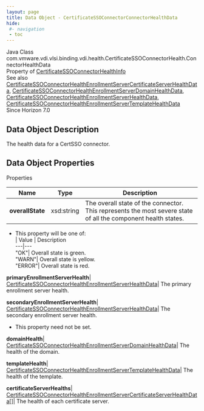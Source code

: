```yaml
---
layout: page
title: Data Object - CertificateSSOConnectorConnectorHealthData
hide:
 #- navigation
 - toc
---
```






Java Class
    com.vmware.vdi.vlsi.binding.vdi.health.CertificateSSOConnectorHealth.ConnectorHealthData  
Property of
     [CertificateSSOConnectorHealthInfo](vdi.health.CertificateSSOConnectorHealth.CertificateSSOConnectorHealthInfo.md#field_detail)  
See also
     [CertificateSSOConnectorHealthEnrollmentServerCertificateServerHealthData](vdi.health.CertificateSSOConnectorHealth.CertificateServerHealthData.md), [CertificateSSOConnectorHealthEnrollmentServerDomainHealthData](vdi.health.CertificateSSOConnectorHealth.DomainHealthData.md), [CertificateSSOConnectorHealthEnrollmentServerHealthData](vdi.health.CertificateSSOConnectorHealth.EnrollmentServerHealthData.md), [CertificateSSOConnectorHealthEnrollmentServerTemplateHealthData](vdi.health.CertificateSSOConnectorHealth.TemplateHealthData.md)  
Since 
    Horizon 7.0

## Data Object Description 

The health data for a CertSSO connector. 

## Data Object Properties

Properties

Name |  Type |  Description   
---|---|---  
**overallState**|  xsd:string|  The overall state of the connector. This represents the most severe state of all the component health states.   


  * This property will be one of:  
|  Value |  Description   
---|---  
"OK"| Overall state is green.  
"WARN"| Overall state is yellow.  
"ERROR"| Overall state is red.  

  
**primaryEnrollmentServerHealth**| [CertificateSSOConnectorHealthEnrollmentServerHealthData](vdi.health.CertificateSSOConnectorHealth.EnrollmentServerHealthData.md)|  The primary enrollment server health.   
  
**secondaryEnrollmentServerHealth**| [CertificateSSOConnectorHealthEnrollmentServerHealthData](vdi.health.CertificateSSOConnectorHealth.EnrollmentServerHealthData.md)|  The secondary enrollment server health.   


 * This property need not be set.

  
**domainHealth**| [CertificateSSOConnectorHealthEnrollmentServerDomainHealthData](vdi.health.CertificateSSOConnectorHealth.DomainHealthData.md)|  The health of the domain.   
  
**templateHealth**| [CertificateSSOConnectorHealthEnrollmentServerTemplateHealthData](vdi.health.CertificateSSOConnectorHealth.TemplateHealthData.md)|  The health of the template.   
  
**certificateServerHealths**| [CertificateSSOConnectorHealthEnrollmentServerCertificateServerHealthData[]](vdi.health.CertificateSSOConnectorHealth.CertificateServerHealthData.md)|  The health of each certificate server.   
  
  
  
   
  
  

